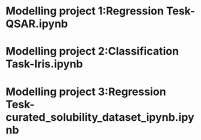 # Modelling project 1:Regression Tesk-QSAR.ipynb

# Modelling project 2:Classification Task-Iris.ipynb

# Modelling project 3:Regression Tesk-curated_solubility_dataset_ipynb.ipynb
